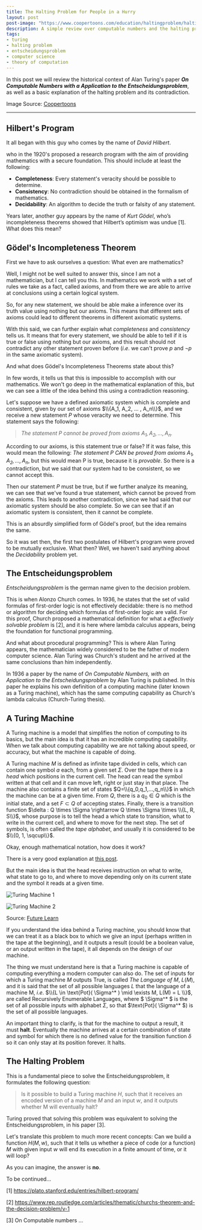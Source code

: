 ```yaml
---
title: The Halting Problem for People in a Hurry
layout: post
post-image: "https://www.coopertoons.com/education/haltingproblem/haltingproblem_alan.jpg"
description: A simple review over computable numbers and the halting problem.
tags:
- turing
- halting problem
- entscheidungsproblem
- computer science
- theory of computation
---
```


In this post we will review the historical context of Alan Turing's paper
***On Computable Numbers with a Application to the Entscheidungsproblem***,
as well as a basic explanation of the halting problem and its contradiction.

Image Source: [Coopertoons](https://www.coopertoons.com/education/haltingproblem/haltingproblem.html)

---



## Hilbert's Program

It all began with this guy who comes by the name of *David Hilbert*.

[//]: # (David Hilbert Image)

who in the 1920's proposed a research program with the aim of providing mathematics
with a secure foundation. This should include at least the following:

* **Completeness**: Every statement's veracity should be possible to determine.
* **Consistency**: No contradiction should be obtained in the formalism of mathematics.
* **Decidability**: An algorithm to decide the truth or falsity of any statement.

Years later, another guy appears by the name of *Kurt Gödel*, who’s incompleteness
theorems showed that Hilbert’s optimism was undue [1]. What does this mean?

## Gödel's Incompleteness Theorem

First we have to ask ourselves a question: What even are mathematics?

Well, I might not be well suited to answer this, since I am not a mathematician,
but I can tell you this. In mathematics we work with a set of rules we take as a
fact, called axioms, and from there we are able to arrive at conclusions using a
certain logical system.

[//]: # (sistema axiomático)

So, for any new statement, we should be able make a inference over its truth
value using nothing but our axioms. This means that different sets of axioms
could lead to different theorems in different axiomatic systems.

With this said, we can further explain what *completeness* and *consistency* tells us.
It means that for every statement, we should be able to tell if it is true or
false using nothing but our axioms, and this result should not contradict any
other statement proven before ($i.e.$ we can't prove $p$ and $\neg p$ in the same
axiomatic system).

And what does Gödel's Incompleteness Theorems state about this?

In few words, it tells us that this is impossible to accomplish with our
mathematics. We won't go deep in the mathematical explanation of this, but
we can see a little of the idea behind this using a contradiction reasoning.

Let's suppose we have a defined axiomatic system which is complete and consistent,
given by our set of axioms $\\{A_1, A_2, ... , A_n\\}$, and we receive a new statement
$P$ whose veracity we need to determine. This statement says the following:

> *The statement P cannot be proved from axioms $A_1, A_2, ... , A_n$.*

According to our axioms, is this statement true or false? If it was false, this
would mean the following:
*The statement P CAN be proved from axioms $A_1, A_2, ... , A_n$*, but this
would mean P is true, because it is *provable*. So there is a
contradiction, but we said that our system had to be consistent, so we cannot
accept this.

Then our statement $P$ must be true, but if we further analyze its meaning, we
can see that we've found a true statement, which cannot be proved from the
axioms. This leads to another contradiction, since we had said that our axiomatic
system should be also complete. So we can see that if an axiomatic system is
consistent, then it cannot be complete.

This is an absurdly simplified form of Gödel's proof, but the idea remains the same.

So it was set then, the first two postulates of Hilbert's program were proved
to be mutually exclusive. What then? Well, we haven't said anything about the
*Decidability* problem yet.

## The Entscheidungsproblem

*Entscheidungsproblem* is the german name given to the decision problem.

This is when Alonzo Church comes. In 1936, he states that the set of valid
formulas of first-order logic is not effectively decidable: there is no method
or algorithm for deciding which formulas of first-order logic are valid. For
this proof, Church proposed a mathematical definition for what a
*effectively solvable problem* is [2], and it is here where lambda calculus
appears, being the foundation for functional programming.

And what about procedural programming? This is where Alan Turing appears, the
mathematician widely considered to be the father of modern computer science.
Alan Turing was Church's student and he arrived at the same conclusions
than him independently.

[//]: # (turing)

In 1936 a paper by the name of *On Computable Numbers, with an Application to the Entscheidungsproblem* by Alan Turing is published.
In this paper he explains his own definition of a computing machine (later
known as a Turing machine), which has the same computing capability as Church's
lambda calculus (Church-Turing thesis).

## A Turing Machine

A Turing machine is a model that simplifies the notion of computing to its basics,
but the main idea is that it has an incredible computing capability. When
we talk about computing capability we are not talking about speed, or accuracy,
but what the machine is capable of doing.

A Turing machine $M$ is defined as infinite tape divided in cells, which can
contain one symbol $a$ each, from a given set $\Sigma$. Over the tape there is a
*head* which positions in the current cell. The head can read the symbol written
at that cell and it can move left, right or just stay in that place. The machine
also contains a finite set of states $Q=\\{q_0,q_1,...,q_n\\}$ in which the machine
can be at a given time.
From $Q$, there is a $q_0 \in Q$ which is the initial state, and a
set $F \subset Q$ of accepting states. Finally, there is a transition function
$\delta : Q \times \Sigma \rightarrow Q \times \Sigma \times \\{L, R, S\\}$,
whose purpose is to tell the head a which state to transition, what to write in
the current cell, and where to move for the next step. The set of symbols, is
often called the *tape alphabet*, and usually it is considered to be
$\\{0, 1, \sqcup\\}$.

[//]: # (máquina de turing)

Okay, enough mathematical notation, how does it work?

There is a very good explanation at [this post](https://www.futurelearn.com/courses/how-computers-work/0/steps/49259).

But the main idea is that the head receives instruction on what to write, what
state to go to, and where to move depending only on its current state and the
symbol it reads at a given time.

![Turing Machine 1](https://s3-eu-west-1.amazonaws.com/rpf-futurelearn/how-computers-work/week_1/Turing_machines_02.gif)

![Turing Machine 2](https://s3-eu-west-1.amazonaws.com/rpf-futurelearn/how-computers-work/week_1/Turing_machines_03.gif)

Source: [Future Learn](https://www.futurelearn.com/courses/how-computers-work/0/steps/49259)

If you understand the idea behind a Turing machine, you should know that we can
treat it as a black box to which we give an input (perhaps written in the tape
at the beginning), and it outputs a result (could be a boolean value, or an
output written in the tape), it all depends on the design of our machine.

[//]: # (black box)

The thing we must understand here is that a Turing machine is capable of
computing everything a modern computer can also do. The set of inputs for which
a Turing machine $M$ outputs True, is called *The Language of M*, $L(M)$, and
it is said that the set of all possible languages $L$ that the language of a
machine M, $i.e.$ $\\{L \in \text{Pot}( \Sigma^* ) \mid \exists M, L(M) = L \\}$,
are called Recursively Enumerable Languages, where $ \Sigma^* $ is the set of all
possible inputs with alphabet $\Sigma$, so that $\text{Pot}( \Sigma^* $) is the
set of all possible languages.


An important thing to clarify, is that for the machine to output a result, it must
**halt**. Eventually the machine arrives at a certain combination of state and
symbol for which there is no defined value for the transition function $\delta$
so it can only stay at its position forever. It halts.

## The Halting Problem
This is a fundamental piece to solve the Entscheidungsproblem, it formulates the
following question:

> Is it possible to build a Turing machine $H$, such that it receives an encoded
  version of a machine $M$ and an input $w$, and it outputs whether M will
  eventually halt?

Turing proved that solving this problem was equivalent to solving the
Entscheidungsproblem, in his paper [3].

Let's translate this problem to much more recent concepts: Can we build a
function $H(M, w)$, such that it tells us whether a piece of code (or a function)
$M$ with given input $w$ will end its execution in a finite amount of time, or
it will loop?

As you can imagine, the answer is **no**.

To be continued...


[1] https://plato.stanford.edu/entries/hilbert-program/

[2] https://www.rep.routledge.com/articles/thematic/churchs-theorem-and-the-decision-problem/v-1

[3] On Computable numbers ...
